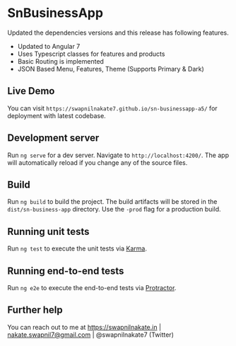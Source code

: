# SnBusinessApp

Updated the dependencies versions and this release has following features.
*   Updated to Angular 7
*   Uses Typescript classes for features and products 
*   Basic Routing is implemented
*   JSON Based Menu, Features, Theme (Supports Primary & Dark)

## Live Demo
You can visit `https://swapnilnakate7.github.io/sn-businessapp-a5/` for deployment with latest codebase.

## Development server

Run `ng serve` for a dev server. Navigate to `http://localhost:4200/`. The app will automatically reload if you change any of the source files.

## Build

Run `ng build` to build the project. The build artifacts will be stored in the `dist/sn-business-app` directory. Use the `-prod` flag for a production build.

## Running unit tests

Run `ng test` to execute the unit tests via [Karma](https://karma-runner.github.io).

## Running end-to-end tests

Run `ng e2e` to execute the end-to-end tests via [Protractor](http://www.protractortest.org/).

## Further help

You can reach out to me at https://swapnilnakate.in | nakate.swapnil7@gmail.com | @swapnilnakate7 (Twitter)
